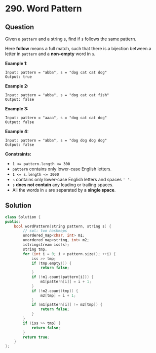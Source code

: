 # 290. Word Pattern

## Question

Given a `pattern` and a string `s`, find if `s` follows the same pattern.

Here **follow** means a full match, such that there is a bijection between a letter in `pattern` and a **non-empty** word in `s`.

**Example 1:**

```text
Input: pattern = "abba", s = "dog cat cat dog"
Output: true
```

**Example 2:**

```text
Input: pattern = "abba", s = "dog cat cat fish"
Output: false
```

**Example 3:**

```text
Input: pattern = "aaaa", s = "dog cat cat dog"
Output: false
```

**Example 4:**

```text
Input: pattern = "abba", s = "dog dog dog dog"
Output: false
```

**Constraints:**

* `1 <= pattern.length <= 300`
* `pattern` contains only lower-case English letters.
* `1 <= s.length <= 3000`
* `s` contains only lower-case English letters and spaces `' '`.
* `s` **does not contain** any leading or trailing spaces.
* All the words in `s` are separated by a **single space**.

## Solution

```cpp
class Solution {
public:
    bool wordPattern(string pattern, string s) {
        // sol: two hashmaps
        unordered_map<char, int> m1;
        unordered_map<string, int> m2;
        istringstream iss(s);
        string tmp;
        for (int i = 0; i < pattern.size(); ++i) {
            iss >> tmp;
            if (tmp.empty()) {
                return false;
            }
            if (!m1.count(pattern[i])) {
                m1[pattern[i]] = i + 1;
            }
            if (!m2.count(tmp)) {
                m2[tmp] = i + 1;
            }
            if (m1[pattern[i]] != m2[tmp]) {
                return false;
            }
        }
        if (iss >> tmp) {
            return false;
        }
        return true;
    }
};
```

